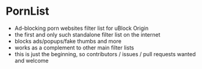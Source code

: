 # PornList

- Ad-blocking porn websites filter list for uBlock Origin
- the first and only such standalone filter list on the internet
- blocks ads/popups/fake thumbs and more
- works as a complement to other main filter lists
- this is just the beginning, so contributors / issues / pull requests wanted and welcome